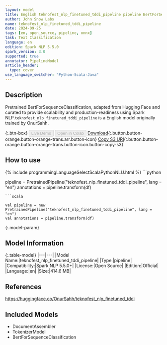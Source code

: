 ```yaml
---
layout: model
title: English teknofest_nlp_finetuned_tddi_pipeline pipeline BertForSequenceClassification from OnurSahh
author: John Snow Labs
name: teknofest_nlp_finetuned_tddi_pipeline
date: 2024-09-25
tags: [en, open_source, pipeline, onnx]
task: Text Classification
language: en
edition: Spark NLP 5.5.0
spark_version: 3.0
supported: true
annotator: PipelineModel
article_header:
  type: cover
use_language_switcher: "Python-Scala-Java"
---
```


## Description

Pretrained BertForSequenceClassification, adapted from Hugging Face and curated to provide scalability and production-readiness using Spark NLP.`teknofest_nlp_finetuned_tddi_pipeline` is a English model originally trained by OnurSahh.

{:.btn-box}
<button class="button button-orange" disabled>Live Demo</button>
<button class="button button-orange" disabled>Open in Colab</button>
[Download](https://s3.amazonaws.com/auxdata.johnsnowlabs.com/public/models/teknofest_nlp_finetuned_tddi_pipeline_en_5.5.0_3.0_1727263478896.zip){:.button.button-orange.button-orange-trans.arr.button-icon}
[Copy S3 URI](s3://auxdata.johnsnowlabs.com/public/models/teknofest_nlp_finetuned_tddi_pipeline_en_5.5.0_3.0_1727263478896.zip){:.button.button-orange.button-orange-trans.button-icon.button-copy-s3}

## How to use



<div class="tabs-box" markdown="1">
{% include programmingLanguageSelectScalaPythonNLU.html %}
```python

pipeline = PretrainedPipeline("teknofest_nlp_finetuned_tddi_pipeline", lang = "en")
annotations =  pipeline.transform(df)   

```
```scala

val pipeline = new PretrainedPipeline("teknofest_nlp_finetuned_tddi_pipeline", lang = "en")
val annotations = pipeline.transform(df)

```
</div>

{:.model-param}
## Model Information

{:.table-model}
|---|---|
|Model Name:|teknofest_nlp_finetuned_tddi_pipeline|
|Type:|pipeline|
|Compatibility:|Spark NLP 5.5.0+|
|License:|Open Source|
|Edition:|Official|
|Language:|en|
|Size:|414.6 MB|

## References

https://huggingface.co/OnurSahh/teknofest_nlp_finetuned_tddi

## Included Models

- DocumentAssembler
- TokenizerModel
- BertForSequenceClassification